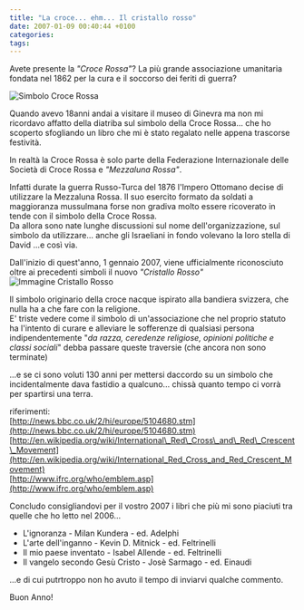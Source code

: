 ```yaml
---
title: "La croce... ehm... Il cristallo rosso"
date: 2007-01-09 00:40:44 +0100
categories: 
tags: 
---
```


Avete presente la _"Croce Rossa"_? La più grande associazione umanitaria fondata nel 1862 per la cura e il soccorso dei feriti di guerra?  

![Simbolo Croce Rossa](/~brain/content/180px-Flag_of_the_Red_Cross.svg.png)

Quando avevo 18anni andai a visitare il museo di Ginevra ma non mi ricordavo affatto della diatriba sul simbolo della Croce Rossa... che ho scoperto sfogliando un libro che mi è stato regalato nelle appena trascorse festività. 

In realtà la Croce Rossa è solo parte della Federazione Internazionale delle Società di Croce Rossa e _"Mezzaluna Rossa"_.

Infatti durate la guerra Russo-Turca del 1876 l'Impero Ottomano decise di utilizzare la Mezzaluna Rossa. Il suo esercito formato da soldati a maggioranza mussulmana forse non gradiva molto essere ricoverato in tende con il simbolo della Croce Rossa.  
Da allora sono nate lunghe discussioni sul nome dell'organizzazione, sul simbolo da utilizzare... anche gli Israeliani in fondo volevano la loro stella di David ...e così via.

Dall'inizio di quest'anno, 1 gennaio 2007, viene ufficialmente riconosciuto oltre ai precedenti simboli il nuovo _"Cristallo Rosso"_ ![Immagine Cristallo Rosso](/~brain/content/180px-Flag_of_the_Red_Crystal.svg.png) 

Il simbolo originario della croce nacque ispirato alla bandiera svizzera, che nulla ha a che fare con la religione.  
E' triste vedere come il simbolo di un'associazione che nel proprio statuto ha l'intento di curare e alleviare le sofferenze di qualsiasi persona indipendentemente "_da razza, ceredenze religiose, opinioni politiche e classi sociali_" debba passare queste traversie (che ancora non sono terminate) 

...e se ci sono voluti 130 anni per mettersi daccordo su un simbolo che incidentalmente dava fastidio a qualcuno... chissà quanto tempo ci vorrà per spartirsi una terra.

riferimenti:  
[http://news.bbc.co.uk/2/hi/europe/5104680.stm](http://news.bbc.co.uk/2/hi/europe/5104680.stm)  
[http://en.wikipedia.org/wiki/International\_Red\_Cross\_and\_Red\_Crescent\_Movement](http://en.wikipedia.org/wiki/International_Red_Cross_and_Red_Crescent_Movement)  
[http://www.ifrc.org/who/emblem.asp](http://www.ifrc.org/who/emblem.asp) 

Concludo consigliandovi per il vostro 2007 i libri che più mi sono piaciuti tra quelle che ho letto nel 2006...

- L'ignoranza - Milan Kundera - ed. Adelphi
- L'arte dell'inganno - Kevin D. Mitnick - ed. Feltrinelli
- Il mio paese inventato - Isabel Allende - ed. Feltrinelli
- Il vangelo secondo Gesù Cristo - Josè Sarmago - ed. Einaudi

 ...e di cui putrtroppo non ho avuto il tempo di inviarvi qualche commento. 
 
 Buon Anno!
